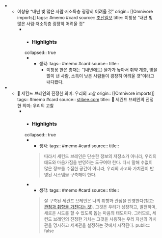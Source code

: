 - * 이창용 “내년 빚 많은 사람·저소득층 굉장히 어려울 것”
  origin:: [[Omnivore imports]]
  tags:: #memo #card
  source:: [조선일보](https://www.chosun.com/economy/economy_general/2023/12/01/C3B3WRYVTVDVFDMK4QMGGE3GDY/)
  title:: 이창용 “내년 빚 많은 사람·저소득층 굉장히 어려울 것”
	- * ### Highlights
	  collapsed:: true
		- * 생각: 
		  tags:: #memo #card
		  source:: 
		  title::
			- 이창용 한은 총재는 “(내년에도) 물가가 높아서 취약 계층, 빚을 많이 낸 사람, 소득이 낮은 사람들이 굉장히 어려울 것”이라고 내다봤다.
- * 🧠 세컨드 브레인의 진정한 의미: 우리의 고찰
  origin:: [[Omnivore imports]]
  tags:: #memo #card
  source:: [stibee.com](https://stibee.com/api/v1.0/emails/share/NtnRHw2abuEcFqGhspW_P1A4aN_X2hQ)
  title:: 🧠 세컨드 브레인의 진정한 의미: 우리의 고찰
	- * ### Highlights
	  collapsed:: true
		- * 생각: 
		  tags:: #memo #card
		  source:: 
		  title:: 
		  > 따라서 세컨드 브레인은 단순한 정보의 저장소가 아니라, 우리의 태도와 마음가짐을 반영하는 도구여야 한다. 다시 말해 수없이 많은 정보를 수집한 공간이 아니라, 우리의 사고와 가치관이 반영된 시스템을 구축해야 한다.
		- * 생각: 
		  tags:: #memo #card
		  source:: 
		  title:: 
		  > 잘 구축된 세컨드 브레인은 나의 취향과 관점을 반영한다(참고: [관점과 취향을 가진다는 것](https://stib.ee/0G68)). 그것은 우리가 성장하고, 발전하며, 새로운 시도를 할 수 있도록 돕는 마음의 태도이다. 그러므로, 세컨드 브레인의 진정한 가치는 그것을 사용하는 우리 자신의 가치관을 명시하고 세계관을 설정하는 것에서 시작된다.
public:: false
